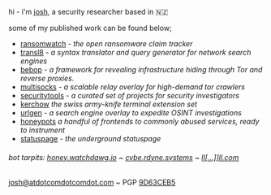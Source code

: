 
hi - i'm [josh](http://github.com/joshhighet), a security researcher based in 🇳🇿 

some of my published work can be found below;

- [ransomwatch](https://ransomwatch.telemetry.ltd) - _the open ransomware claim tracker_
- [transl8](https://transl8.watchdawg.io) - _a syntax translator and query generator for network search engines_
- [bebop](https://github.com/joshhighet/bebop) - _a framework for revealing infrastructure hiding through Tor and reverse proxies._
- [multisocks](https://github.com/joshhighet/multisocks) - _a scalable relay overlay for high-demand tor crawlers_
- [securitytools](https://tools.watchdawg.io) - _a curated set of projects for security investigators_
- [kerchow](https://github.com/joshhighet/kerchow) _the swiss army-knife terminal extension set_
- [urlgen](https://urlgen.watchdawg.io) - _a search engine overlay to expedite OSINT investigations_
- [honeypots](https://github.com/joshhighet/honeypots) _a handful of frontends to commonly abused services, ready to instrument_
- [statuspage](https://s.dotco.nz) - _the underground statuspage_

###### bot tarpits: [honey.watchdawg.io](http://honey.watchdawg.io) ~ [cybe.rdyne.systems](https://cybe.rdyne.systems) ~ [ll[...\]]ll.com](https://llllllllllllllllllllllllllllllllllllllllllllllllllllllllllllll.com)

[josh@atdotcomdotcomdot.com](mailto:josh@atdotcomdotcomdot.com?subject=webmsg:) ~ PGP [9D63CEB5](https://keybase.io/joshhighet/pgp_keys.asc)